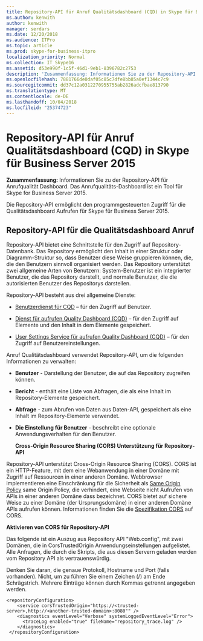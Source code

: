 ```yaml
---
title: Repository-API für Anruf Qualitätsdashboard (CQD) in Skype für Business Server 2015
ms.author: kenwith
author: kenwith
manager: serdars
ms.date: 12/20/2018
ms.audience: ITPro
ms.topic: article
ms.prod: skype-for-business-itpro
localization_priority: Normal
ms.collection: IT_Skype16
ms.assetid: d53e990f-1c5f-46d1-9eb1-8396782c2753
description: 'Zusammenfassung: Informationen Sie zu der Repository-API für die Qualitätsdashboard Anruf. Das Anrufqualitäts-Dashboard ist ein Tool für Skype for Business Server 2015.'
ms.openlocfilehash: 7881766de0daf05c85c7dfe8bb85a0ef1344c7c9
ms.sourcegitcommit: dd37c12a0312270955755ab2826adcfbae813790
ms.translationtype: MT
ms.contentlocale: de-DE
ms.lasthandoff: 10/04/2018
ms.locfileid: "25374723"
---
```

# <a name="repository-api-for-call-quality-dashboard-cqd-in-skype-for-business-server-2015"></a>Repository-API für Anruf Qualitätsdashboard (CQD) in Skype für Business Server 2015
 
**Zusammenfassung:** Informationen Sie zu der Repository-API für Anrufqualität Dashboard. Das Anrufqualitäts-Dashboard ist ein Tool für Skype for Business Server 2015.
  
Die Repository-API ermöglicht den programmgesteuerten Zugriff für die Qualitätsdashboard Aufrufen für Skype für Business Server 2015.
  
## <a name="repository-api-for-call-quality-dashboard"></a>Repository-API für die Qualitätsdashboard Anruf

Repository-API bietet eine Schnittstelle für den Zugriff auf Repository-Datenbank. Das Repository ermöglicht den Inhalt in einer Struktur oder Diagramm-Struktur so, dass Benutzer diese Weise gruppieren können, die, die den Benutzern sinnvoll organisiert werden. Das Repository unterstützt zwei allgemeine Arten von Benutzern: System-Benutzer ist ein integrierter Benutzer, die das Repository darstellt, und normale Benutzer, die die autorisierten Benutzer des Repositorys darstellen.
  
Repository-API besteht aus drei allgemeine Dienste: 
  
- [Benutzerdienst für CQD](user-service.md) – für den Zugriff auf Benutzer.
    
- [Dienst für aufrufen Quality Dashboard (CQD)](item-service.md) – für den Zugriff auf Elemente und den Inhalt in dem Elemente gespeichert.
    
- [User Settings Service für aufrufen Quality Dashboard (CQD)](user-settings-service.md) – für den Zugriff auf Benutzereinstellungen.
    
Anruf Qualitätsdashboard verwendet Repository-API, um die folgenden Informationen zu verwalten: 
  
- **Benutzer** - Darstellung der Benutzer, die auf das Repository zugreifen können.
    
- **Bericht** - enthält eine Liste von Abfragen, die als eine Inhalt im Repository-Elemente gespeichert.
    
- **Abfrage** - zum Abrufen von Daten aus Daten-API, gespeichert als eine Inhalt im Repository-Elemente verwendet.
    
- **Die Einstellung für Benutzer** - beschreibt eine optionale Anwendungsverhalten für den Benutzer.
    
  **Cross-Origin Resource Sharing (CORS) Unterstützung für Repository-API**
  
Repository-API unterstützt Cross-Origin Resource Sharing (CORS). CORS ist ein HTTP-Feature, mit dem eine Webanwendung in einer Domäne mit Zugriff auf Ressourcen in einer anderen Domäne. Webbrowser implementieren eine Einschränkung für die Sicherheit als [Same Origin Policy](https://www.w3.org/Security/wiki/Same_Origin_Policy) same Origin Policy, die verhindert, eine Webseite nicht Aufrufen von APIs in einer anderen Domäne dass bezeichnet. CORS bietet auf sichere Weise zu einer Domäne (der Ursprungsdomäne) in einer anderen Domäne APIs aufrufen können. Informationen finden Sie die [Spezifikation CORS](https://www.w3.org/TR/cors/) auf CORS.
  
 **Aktivieren von CORS für Repository-API**
  
 Das folgende ist ein Auszug aus Repository API "Web.config", mit zwei Domänen, die in CorsTrustedOrigin Anwendungseinstellungen aufgelistet. Alle Anfragen, die durch die Skripts, die aus diesen Servern geladen werden vom Repository API als vertrauenswürdig.
  
Denken Sie daran, die genaue Protokoll, Hostname und Port (falls vorhanden). Nicht, um zu führen Sie einem Zeichen (/) am Ende Schrägstrich. Mehrere Einträge können durch Kommas getrennt angegeben werden.
  
```
<repositoryConfiguration>
    <service corsTrustedOrigin="https://<trusted-server>,http://<another-trusted-domain>:8080"" />
    <diagnostics eventLevel="Verbose" systemLoggedEventLevel="Error">
      <traceLog enabled="true" fileName="repository_trace.log" />
    </diagnostics>
 </repositoryConfiguration>
```


